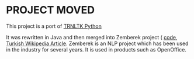 PROJECT MOVED
=============
This project is a port of [TRNLTK Python](https://github.com/aliok/trnltk)

It was rewritten in Java and then merged into Zemberek project ( [code](https://code.google.com/p/zemberek3/), [Turkish Wikipedia Article](http://tr.wikipedia.org/wiki/Zemberek_(yaz%C4%B1l%C4%B1m) ).
Zemberek is an NLP project which has been used in the industry for several years. It is used in products such as OpenOffice.
